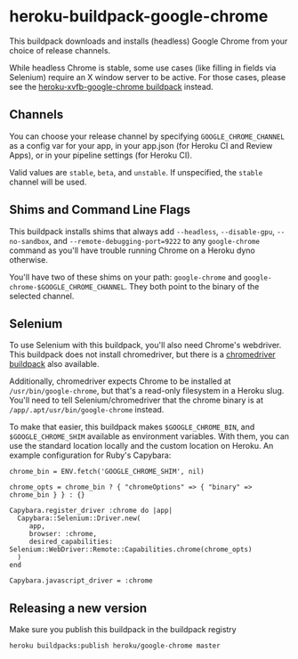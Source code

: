 # heroku-buildpack-google-chrome

This buildpack downloads and installs (headless) Google Chrome from your choice
of release channels.

While headless Chrome is stable, some use cases (like filling in fields via
Selenium) require an X window server to be active. For those cases, please
see the [heroku-xvfb-google-chrome buildpack](https://github.com/heroku/heroku-buildpack-xvfb-google-chrome)
instead.

## Channels

You can choose your release channel by specifying `GOOGLE_CHROME_CHANNEL` as
a config var for your app, in your app.json (for Heroku CI and Review Apps),
or in your pipeline settings (for Heroku CI).

Valid values are `stable`, `beta`, and `unstable`. If unspecified, the `stable`
channel will be used.

## Shims and Command Line Flags

This buildpack installs shims that always add `--headless`, `--disable-gpu`, 
`--no-sandbox`, and `--remote-debugging-port=9222` to any `google-chrome` 
command as you'll have trouble running Chrome on a Heroku dyno otherwise.

You'll have two of these shims on your path: `google-chrome` and
`google-chrome-$GOOGLE_CHROME_CHANNEL`. They both point to the binary of
the selected channel.

## Selenium

To use Selenium with this buildpack, you'll also need Chrome's webdriver.
This buildpack does not install chromedriver, but there is a
[chromedriver buildpack](https://github.com/heroku/heroku-buildpack-chromedriver)
also available.

Additionally, chromedriver expects Chrome to be installed at `/usr/bin/google-chrome`,
but that's a read-only filesystem in a Heroku slug. You'll need to tell Selenium/chromedriver
that the chrome binary is at `/app/.apt/usr/bin/google-chrome` instead.

To make that easier, this buildpack makes `$GOOGLE_CHROME_BIN`, and
`$GOOGLE_CHROME_SHIM` available as environment variables. With them, you can 
use the standard location locally and the custom location on Heroku. An example 
configuration for Ruby's Capybara:

```
chrome_bin = ENV.fetch('GOOGLE_CHROME_SHIM', nil)

chrome_opts = chrome_bin ? { "chromeOptions" => { "binary" => chrome_bin } } : {}

Capybara.register_driver :chrome do |app|
  Capybara::Selenium::Driver.new(
     app,
     browser: :chrome,
     desired_capabilities: Selenium::WebDriver::Remote::Capabilities.chrome(chrome_opts)
  )
end

Capybara.javascript_driver = :chrome
```

## Releasing a new version

Make sure you publish this buildpack in the buildpack registry

`heroku buildpacks:publish heroku/google-chrome master`
